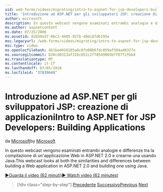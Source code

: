 ```yaml
---
uid: web-forms/videos/migrating/intro-to-aspnet-for-jsp-developers-building-applications
title: 'Introduzione ad ASP.NET per gli sviluppatori JSP: creazione di applicazioni | Microsoft Docs'
author: microsoft
description: In questo webcast vengono esaminati entrambi analogie e differenze tra la compilazione di un'applicazione Web in ASP.NET 2.0 e crearne una usando Java.
ms.author: aspnetcontent
ms.date: 07/25/2006
ms.assetid: 826b9a37-0bc3-4405-92fb-d8dc87db195e
msc.legacyurl: /web-forms/videos/migrating/intro-to-aspnet-for-jsp-developers-building-applications
msc.type: video
ms.openlocfilehash: 4b1ba4010185a8c8fe08b6fdc059af504a48327e
ms.sourcegitcommit: b28cd0313af316c051c2ff8549865bff67f2fbb4
ms.translationtype: MT
ms.contentlocale: it-IT
ms.lasthandoff: 07/05/2018
ms.locfileid: "37839648"
---
```

<a name="intro-to-aspnet-for-jsp-developers-building-applications"></a><span data-ttu-id="fb1b6-103">Introduzione ad ASP.NET per gli sviluppatori JSP: creazione di applicazioni</span><span class="sxs-lookup"><span data-stu-id="fb1b6-103">Intro to ASP.NET for JSP Developers: Building Applications</span></span>
====================
<span data-ttu-id="fb1b6-104">da [Microsoft](https://github.com/microsoft)</span><span class="sxs-lookup"><span data-stu-id="fb1b6-104">by [Microsoft](https://github.com/microsoft)</span></span>

<span data-ttu-id="fb1b6-105">In questo webcast vengono esaminati entrambi analogie e differenze tra la compilazione di un'applicazione Web in ASP.NET 2.0 e crearne una usando Java.</span><span class="sxs-lookup"><span data-stu-id="fb1b6-105">This webcast looks at both the similarities and differences between building a Web application in ASP.NET 2.0 and building one using Java.</span></span>

[<span data-ttu-id="fb1b6-106">&#9654;Guarda il video (62 minuti)</span><span class="sxs-lookup"><span data-stu-id="fb1b6-106">&#9654; Watch video (62 minutes)</span></span>](https://channel9.msdn.com/Blogs/ASP-NET-Site-Videos/intro-to-aspnet-for-jsp-developers-building-applications)

> [!div class="step-by-step"]
> <span data-ttu-id="fb1b6-107">[Precedente](intro-to-aspnet-for-jsp-developers-welcome-to-aspnet-20.md)
> [Successivo](intro-to-aspnet-for-coldfusion-developers-adding-aspnet-to-your-repertoire.md)</span><span class="sxs-lookup"><span data-stu-id="fb1b6-107">[Previous](intro-to-aspnet-for-jsp-developers-welcome-to-aspnet-20.md)
[Next](intro-to-aspnet-for-coldfusion-developers-adding-aspnet-to-your-repertoire.md)</span></span>

